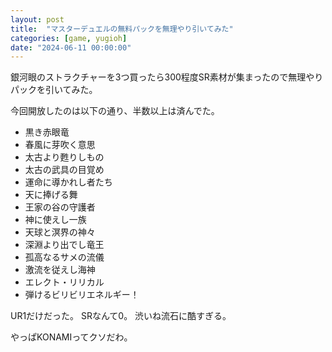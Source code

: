 ```yaml
---
layout: post
title:  "マスターデュエルの無料パックを無理やり引いてみた"
categories: [game, yugioh]
date: "2024-06-11 00:00:00"
---
```


銀河眼のストラクチャーを3つ買ったら300程度SR素材が集まったので無理やりパックを引いてみた。

今回開放したのは以下の通り、半数以上は済んでた。

- 黒き赤眼竜
- 春風に芽吹く意思
- 太古より甦りしもの
- 太古の武具の目覚め
- 運命に導かれし者たち
- 天に捧げる舞
- 王家の谷の守護者
- 神に使えし一族
- 天球と溟界の神々
- 深淵より出でし竜王
- 孤高なるサメの流儀
- 激流を従えし海神
- エレクト・リリカル
- 弾けるビリビリエネルギー！

UR1だけだった。
SRなんて0。
渋いね流石に酷すぎる。

やっぱKONAMIってクソだわ。
